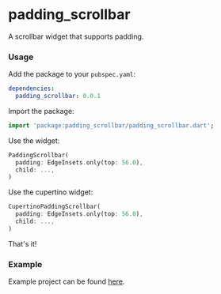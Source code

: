 # padding_scrollbar

A scrollbar widget that supports padding.

### Usage

Add the package to your `pubspec.yaml`:
```yaml
dependencies:
  padding_scrollbar: 0.0.1
```

Import the package:
```dart
import 'package:padding_scrollbar/padding_scrollbar.dart';
```

Use the widget:
```dart
PaddingScrollbar(
  padding: EdgeInsets.only(top: 56.0),
  child: ...,
)
```

Use the cupertino widget:
```dart
CupertinoPaddingScrollbar(
  padding: EdgeInsets.only(top: 56.0),
  child: ...,
)
```

That's it!

### Example

Example project can be found [here](https://github.com/xonaman/flutter-padding-scrollbar/tree/master/example).